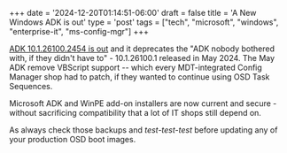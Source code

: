 +++
date = '2024-12-20T01:14:51-06:00'
draft = false
title = 'A New Windows ADK is out'
type = 'post'
tags = ["tech", "microsoft", "windows", "enterprise-it", "ms-config-mgr"]
+++

[ADK 10.1.26100.2454 is out](https://learn.microsoft.com/en-us/windows-hardware/get-started/what-s-new-in-kits-and-tools#whats-new-in-the-adk-101261002454-december-2024) and it deprecates the "ADK nobody bothered with, if they didn't have to" - 10.1.26100.1 released in May 2024.  The May ADK remove VBScript support -- which every MDT-integrated Config Manager shop had to patch, if they wanted to continue using OSD Task Sequences.  <br />

Microsoft ADK and WinPE add-on installers are now current and secure - without sacrificing compatibility that a lot of IT shops still depend on. <br />

As always check those backups and *test-test-test* before updating any of your production OSD boot images.